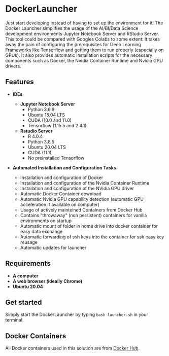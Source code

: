# **DockerLauncher**
Just start developing instead of having to set up the environment for it! The Docker Launcher simplifies the usage of the AI/BI/Data Science development environments Jupyter Notebook Server and RStudio Server. This tool could be compared with Googles Colabs to some extent: It takes away the pain of configuring the prerequisites for Deep Learning Frameworks like Tensorflow and getting them to run properly (especially on GPUs). It also provides automatic installation scripts for the necessary components such as Docker, the Nvidia Container Runtime and Nvidia GPU drivers.

## **Features**
- **IDEs**
    - **Jupyter Notebook Server**
        - Python 3.6.9
        - Ubuntu 18.04 LTS
        - CUDA (10.0 and 11.0)
        - Tensorflow (1.15.5 and 2.4.1)
    - **Rstudio Server** 
        - R 4.0.4
        - Python 3.8.5
        - Ubuntu 20.04 LTS
        - CUDA (11.1)
        - No preinstalled Tensorflow

- **Automated Installation and Configuration Tasks**
    - Installation and configuration of Docker
    - Installation and configuration of the Nvidia Container Runtime
    - Installation and configuration of the NVidia GPU driver
    - Automatic Docker Container download
    - Automatic Nvidia GPU capability detection (automatic GPU acceleration if available on computer)
    - Usage of actively mainteined Containers from Docker Hub
    - Contains "throwaway" (non persistent) containers for vanilla environments on startup
    - Automatic mount of folder in home drive into docker container for easy data exchange
    - Automatic forwarding of ssh keys into the container for ssh easy key reusage
    - Automatic updates for launcher

## **Requirements**
- **A computer**
- **A web browser (ideally Chrome)**
- **Ubuntu 20.04**

## **Get started**
Simply start the DockerLauncher by typing `bash launcher.sh` in your terminal.

## **Docker Containers**
All Docker containers used in this solution are from [Docker Hub](https://hub.docker.com/).
